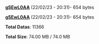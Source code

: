 [**gSEwL0AA**](/data/gSEwL0AA.txt) (22/02/23 - 20:31)- 654 bytes

[**gSEwL0AA**](/data/gSEwL0AA.txt) (22/02/23 - 20:31)- 654 bytes

**Total Datas**: 11366

**Total Size**: 74.00 MB / 74.0 MB